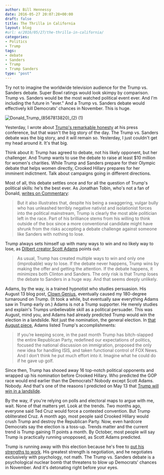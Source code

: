 ```yaml
---
author: Bill Hennessy
date: 2016-05-27 20:07:28+00:00
draft: false
title: The Thrilla in California
layout: blog
#url: e/2016/05/27/the-thrilla-in-california/
categories:
- Politics
- Trump
tags:
- debate
- Sanders
- Trump
- Trump Sanders
type: "post"
---
```


Try not to imagine the worldwide television audience for the Trump vs. Sanders debate. Super Bowl ratings would look skimpy by comparison. Trump vs. Sanders would be the most watched political event ever. And I'm including the future in "ever." And a Trump vs. Sanders debate would effectively kill Democrats' chances in November. This is huge.

![Donald_Trump_(8567813820)_(2) (1)](https://hennessysview.com/wp-content/uploads/2016/05/Donald_Trump_8567813820_2-1-300x200.jpg)


Yesterday, I wrote about [Trump's remarkable honesty](https://hennessysview.com/2016/05/27/worlds-greatest-press-conference/) at his press conference, but that wasn't the big story of the day. The Trump vs. Sanders debate was the big story, and it will remain so. Yesterday, I just couldn't get my head around it. It's that big.

Think about it: Trump has agreed to debate, not his likely opponent, but her challenger. And Trump wants to  use the debate to raise at least $10 million for women's charities. While Trump and Sanders prepare for their Olympic debate that helps women directly, Crooked Hillary prepares for her imminent indictment. Talk about campaigns going in different directions.

Most of all, this debate settles once and for all the question of Trump's political skills: he's the best ever. As Jonathan Tobin, who's not a fan of Donald, [writes on Commentary](https://www.commentarymagazine.com/politics-ideas/campaigns-elections/trump-beats-clinton-with-sanders-debate/):



> But it also illustrates that, despite his being a swaggering, vulgar bully who has unleashed terribly negative nativist and isolationist forces into the political mainstream, Trump is clearly the most able politician left in the race. Part of his brilliance stems from his willing to think outside of the box since a more conventional candidate might have shrunk from the risks accepting a debate challenge against someone like Sanders with nothing to lose.



Trump always sets himself up with many ways to win and no likely way to lose, as [Dilbert creator Scott Adams](https://blog.dilbert.com/post/144955383691/the-sanders-debate-gambit) points out:



> As usual, Trump has created multiple ways to win and only one (improbable) way to lose. If the debate never happens, Trump wins by making the offer and getting the attention. If the debate happens, it minimizes both Clinton and Sanders. The only risk is that Trump loses the debate to Sanders in a huge way. And that seems deeply unlikely.



Adams, by the way, is a trained hypnotist who studies persuasion. His August 13 blog post, [Clown Genius](https://blog.dilbert.com/post/126589300371/clown-genius), eventually caused my 180-degree turnaround on Trump. (It took a while, but eventually saw everything Adams saw in Trump early on.) Adams is not a Trump supporter. He merely studies and explain's Trumps unbelievable skill as a political persuader. This was August, mind you, and Adams had already predicted Trump would win the election in a landslide. Not just the nomination, the general election. In [that August piece](https://blog.dilbert.com/post/126589300371/clown-genius), Adams listed Trump's accomplishments:



> If you’re keeping score, in the past month Trump has bitch-slapped the entire Republican Party, redefined our expectations of politics, focused the national discussion on immigration, proposed the only new idea for handling ISIS, and taken functional control of FOX News. And I don’t think he put much effort into it. Imagine what he could do if he gave up golf.



Since then, Trump has shooed away 16 top-notch political opponents and wrapped up his nomination before Crooked Hillary. Who predicted the GOP race would end earlier than the Democrats? Nobody except Scott Adams. Nobody. And that's one of the reasons I predicted on May 13 that [Trump will win in a landslide](https://hennessysview.com/2016/05/13/how-to-predict-trumps-landslide-win/).

By the way, if you're relying on polls and electoral maps to argue with me, wait. None of that matters yet. Look at the trends. Two months ago, everyone said Ted Cruz would force a contested convention. But Trump obliterated Cruz. A month ago, most people said Crooked Hillary would crush Trump and destroy the Republican Party. Now, even hardcore Democrats say the election is a toss-up. Trends matter and the current trend is Trump gaining 11 points a month. By October, most people will say Trump is practically running unopposed, as Scott Adams predicted.

Trump is running away with this election because he's free to [put his strengths to work](https://hennessysview.com/2016/05/22/what-no-ones-telling-you-about-donald-trump/). His greatest strength is negotiation, and he negotiates exclusively with psychology, not math. The Trump vs. Sanders debate is a psychological nuclear bomb that threatens to blow up Democrats' chances  in November. And it's detonating right before your eyes.
